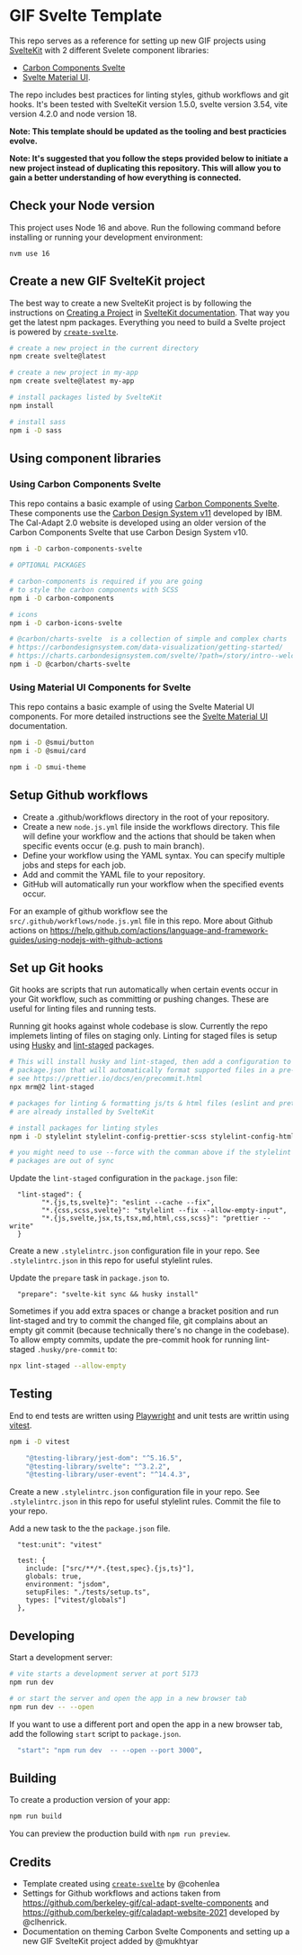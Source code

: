 # GIF Svelte Template

This repo serves as a reference for setting up new GIF projects using [SvelteKit](https://kit.svelte.dev/) with 2 different Svelete component libraries:

- [Carbon Components Svelte](https://carbon-components-svelte.onrender.com/)
- [Svelte Material UI](https://sveltematerialui.com/).

The repo includes best practices for linting styles, github workflows and git hooks. It's been tested with SvelteKit version 1.5.0, svelte version 3.54, vite version 4.2.0 and node version 18.

**Note: This template should be updated as the tooling and best practicies evolve.**

**Note: It's suggested that you follow the steps provided below to initiate a new project instead of duplicating this repository. This will allow you to gain a better understanding of how everything is connected.**

## Check your Node version

This project uses Node 16 and above. Run the following command before installing or running your development environment:

```
nvm use 16
```

## Create a new GIF SvelteKit project

The best way to create a new SvelteKit project is by following the instructions on [Creating a Project](https://kit.svelte.dev/docs/creating-a-project) in [SvelteKit documentation](https://kit.svelte.dev/docs/introduction). That way you get the latest npm packages. Everything you need to build a Svelte project is powered by [`create-svelte`](https://github.com/sveltejs/kit/tree/master/packages/create-svelte).

```bash
# create a new project in the current directory
npm create svelte@latest

# create a new project in my-app
npm create svelte@latest my-app

# install packages listed by SvelteKit
npm install

# install sass
npm i -D sass
```

## Using component libraries

### Using Carbon Components Svelte

This repo contains a basic example of using [Carbon Components Svelte](https://carbon-components-svelte.onrender.com/). These components use the [Carbon Design System v11](https://www.carbondesignsystem.com/) developed by IBM. The Cal-Adapt 2.0 website is developed using an older version of the Carbon Components Svelte that use Carbon Design System v10.

```bash
npm i -D carbon-components-svelte

# OPTIONAL PACKAGES

# carbon-components is required if you are going
# to style the carbon components with SCSS
npm i -D carbon-components

# icons
npm i -D carbon-icons-svelte

# @carbon/charts-svelte  is a collection of simple and complex charts
# https://carbondesignsystem.com/data-visualization/getting-started/
# https://charts.carbondesignsystem.com/svelte/?path=/story/intro--welcome
npm i -D @carbon/charts-svelte
```

### Using Material UI Components for Svelte

This repo contains a basic example of using the Svelte Material UI components. For more detailed instructions see the [Svelte Material UI](https://sveltematerialui.com/SVELTEKIT.md) documentation.

```bash
npm i -D @smui/button
npm i -D @smui/card

npm i -D smui-theme
```

## Setup Github workflows

- Create a .github/workflows directory in the root of your repository.
- Create a new `node.js.yml` file inside the workflows directory. This file will define your workflow and the actions that should be taken when specific events occur (e.g. push to main branch).
- Define your workflow using the YAML syntax. You can specify multiple jobs and steps for each job.
- Add and commit the YAML file to your repository.
- GitHub will automatically run your workflow when the specified events occur.

For an example of github workflow see the `src/.github/workflows/node.js.yml` file in this repo. More about Github actions on https://help.github.com/actions/language-and-framework-guides/using-nodejs-with-github-actions

## Set up Git hooks

Git hooks are scripts that run automatically when certain events occur in your Git workflow, such as committing or pushing changes. These are useful for linting files and running tests.

Running git hooks against whole codebase is slow. Currently the repo implemets linting of files on staging only. Linting for staged files is setup using [Husky](https://typicode.github.io/husky/#/) and [lint-staged](https://github.com/okonet/lint-staged) packages.

```bash
# This will install husky and lint-staged, then add a configuration to the project’s
# package.json that will automatically format supported files in a pre-commit hook.
# see https://prettier.io/docs/en/precommit.html
npx mrm@2 lint-staged

# packages for linting & formatting js/ts & html files (eslint and prettier)
# are already installed by SvelteKit

# install packages for linting styles
npm i -D stylelint stylelint-config-prettier-scss stylelint-config-html stylelint-config-carbon

# you might need to use --force with the comman above if the stylelint dependencies between
# packages are out of sync

```

Update the `lint-staged` configuration in the `package.json` file:

```
  "lint-staged": {
		"*.{js,ts,svelte}": "eslint --cache --fix",
		"*.{css,scss,svelte}": "stylelint --fix --allow-empty-input",
		"*.{js,svelte,jsx,ts,tsx,md,html,css,scss}": "prettier --write"
  }
```

Create a new `.stylelintrc.json` configuration file in your repo. See `.stylelintrc.json` in this repo for useful stylelint rules.

Update the `prepare` task in `package.json` to.

```
  "prepare": "svelte-kit sync && husky install"
```

Sometimes if you add extra spaces or change a bracket position and run lint-staged and try to commit the changed file, git complains about an empty git commit (because technically there's no change in the codebase). To allow empty commits, update the pre-commit hook for running lint-staged `.husky/pre-commit` to:

```bash
npx lint-staged --allow-empty

```

## Testing

End to end tests are written using [Playwright]() and unit tests are writtin using [vitest]().

```bash
npm i -D vitest

    "@testing-library/jest-dom": "^5.16.5",
    "@testing-library/svelte": "^3.2.2",
    "@testing-library/user-event": "^14.4.3",
```

Create a new `.stylelintrc.json` configuration file in your repo. See `.stylelintrc.json` in this repo for useful stylelint rules. Commit the file to your repo.

Add a new task to the the `package.json` file.

```
  "test:unit": "vitest"
```

```
  test: {
    include: ["src/**/*.{test,spec}.{js,ts}"],
    globals: true,
    environment: "jsdom",
    setupFiles: "./tests/setup.ts",
    types: ["vitest/globals"]
  },
```

## Developing

Start a development server:

```bash
# vite starts a development server at port 5173
npm run dev

# or start the server and open the app in a new browser tab
npm run dev -- --open
```

If you want to use a different port and open the app in a new browser tab, add the following `start` script to `package.json`.

```bash
  "start": "npm run dev  -- --open --port 3000",
```

## Building

To create a production version of your app:

```bash
npm run build
```

You can preview the production build with `npm run preview`.

## Credits

- Template created using [`create-svelte`](https://github.com/sveltejs/kit/tree/master/packages/create-svelte) by @cohenlea
- Settings for Github workflows and actions taken from https://github.com/berkeley-gif/cal-adapt-svelte-components and https://github.com/berkeley-gif/caladapt-website-2021 developed by @clhenrick.
- Documentation on theming Carbon Svelte Components and setting up a new GIF SvelteKit project added by @mukhtyar
